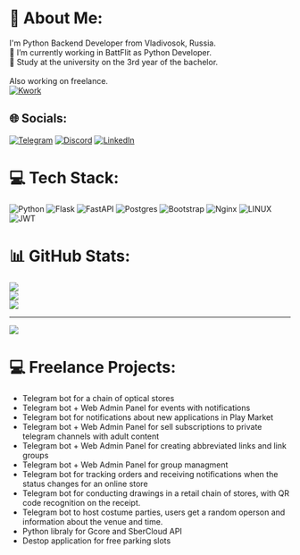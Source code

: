 # 💫 About Me:
I'm Python Backend Developer from Vladivosok, Russia.<br>
🔭 I’m currently working in BattFlit as Python Developer.<br>
💬 Study at the university on the 3rd year of the bachelor.<br>
<br>
Also working on freelance.<br>
[![Kwork](https://img.shields.io/badge/kwork-green)](https://kwork.ru/user/invoker322sf)

## 🌐 Socials:
[![Telegram](https://img.shields.io/badge/Telegram-blue?logo=telegram)](https://t.me/mazikeensix)
[![Discord](https://img.shields.io/badge/Discord-%237289DA.svg?logo=discord&logoColor=white)](https://discord.gg/Mazikeen#0478) [![LinkedIn](https://img.shields.io/badge/LinkedIn-%230077B5.svg?logo=linkedin&logoColor=white)](https://linkedin.com/in/vladimir-kulkov-93154b21a) 

# 💻 Tech Stack:
![Python](https://img.shields.io/badge/python-3670A0?style=flat&logo=python&logoColor=ffdd54) ![Flask](https://img.shields.io/badge/flask-%23000.svg?style=flat&logo=flask&logoColor=white) ![FastAPI](https://img.shields.io/badge/FastAPI-005571?style=flat&logo=fastapi) ![Postgres](https://img.shields.io/badge/postgres-%23316192.svg?style=flat&logo=postgresql&logoColor=white) ![Bootstrap](https://img.shields.io/badge/bootstrap-%23563D7C.svg?style=flat&logo=bootstrap&logoColor=white)  ![Nginx](https://img.shields.io/badge/nginx-%23009639.svg?style=flat&logo=nginx&logoColor=white)  ![LINUX](https://img.shields.io/badge/Linux-FCC624?style=flat&logo=linux&logoColor=black) ![JWT](https://img.shields.io/badge/JWT-black?style=flat&logo=JSON%20web%20tokens)
# 📊 GitHub Stats:
![](https://github-readme-stats.vercel.app/api?username=Maze21127&theme=vue-dark&hide_border=false&include_all_commits=true&count_private=true)<br/>
![](https://github-readme-streak-stats.herokuapp.com/?user=Maze21127&theme=vue-dark&hide_border=false)<br/>
![](https://github-readme-stats.vercel.app/api/top-langs/?username=Maze21127&theme=vue-dark&hide_border=false&include_all_commits=true&count_private=true&layout=compact)

---
[![](https://visitcount.itsvg.in/api?id=Maze21127&icon=2&color=8)](https://visitcount.itsvg.in)

# 💻 Freelance Projects:
- Telegram bot for a chain of optical stores
- Telegram bot + Web Admin Panel for events with notifications
- Telegram bot for notifications about new applications in Play Market
- Telegram bot + Web Admin Panel for sell subscriptions to private telegram channels with adult content
- Telegram bot + Web Admin Panel for creating abbreviated links and link groups
- Telegram bot + Web Admin Panel for group managment
- Telegram bot for tracking orders and receiving notifications when the status changes for an online store
- Telegram bot for conducting drawings in a retail chain of stores, with QR code recognition on the receipt.
- Telegram bot to host costume parties, users get a random operson and information about the venue and time.
- Python libraly for Gcore and SberCloud API
- Destop application for free parking slots
